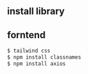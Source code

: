 ## install library

## forntend

```bash
$ tailwind css
$ npm install classnames
$ npm install axios
```
